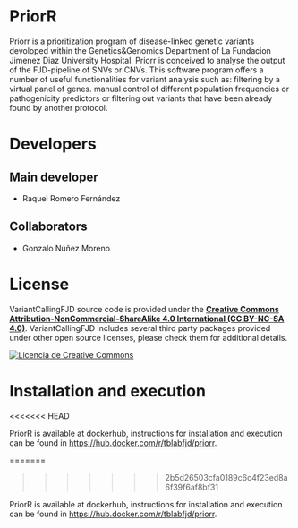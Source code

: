 # PriorR

Priorr is a prioritization program of disease-linked genetic variants devoloped within the Genetics&Genomics Department of La Fundacion Jimenez Diaz University Hospital. Priorr is conceived to analyse the output of the FJD-pipeline of SNVs or CNVs. This software program offers a number of useful functionalities for variant analysis such as: filtering by a virtual panel of genes. manual control of different population frequencies or pathogenicity predictors or filtering out variants that have been already found by another protocol.  

# Developers
## Main developer
 - Raquel Romero Fernández

## Collaborators
 - Gonzalo Núñez Moreno


# License

VariantCallingFJD source code is provided under the [**Creative Commons Attribution-NonCommercial-ShareAlike 4.0 International (CC BY-NC-SA 4.0)**](https://creativecommons.org/licenses/by-nc-sa/4.0/). VariantCallingFJD includes several third party packages provided under other open source licenses, please check them for additional details.

[![Licencia de Creative Commons](https://i.creativecommons.org/l/by-nc-sa/4.0/88x31.png)](http://creativecommons.org/licenses/by-nc-sa/4.0/)


# Installation and execution
<<<<<<< HEAD

PriorR is available at dockerhub, instructions for installation and execution can be found in https://hub.docker.com/r/tblabfjd/priorr.

=======
>>>>>>> 2b5d26503cfa0189c6c4f23ed8a6f39f6af8bf31

PriorR is available at dockerhub, instructions for installation and execution can be found in https://hub.docker.com/r/tblabfjd/priorr.

